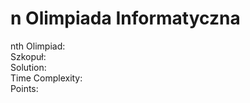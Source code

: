 # n Olimpiada Informatyczna
nth Olimpiad:  <br />
Szkopuł:  <br />
Solution:  <br />
Time Complexity: <br />
Points:  <br />